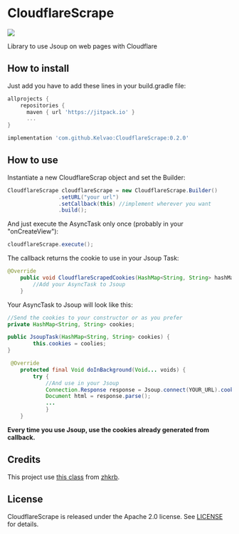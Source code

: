 # CloudflareScrape

[![](https://jitpack.io/v/Kelvao/CloudflareScrape.svg)](https://jitpack.io/#Kelvao/CloudflareScrape)

Library to use Jsoup on web pages with Cloudflare


## How to install

Just add you have to add these lines in your build.gradle file:

```groovy
allprojects {
    repositories {
      maven { url 'https://jitpack.io' }
      ...
}

implementation 'com.github.Kelvao:CloudflareScrape:0.2.0'

```


## How to use

Instantiate a new CloudflareScrap object and set the Builder:

```java
CloudflareScrape cloudflareScrape = new CloudflareScrape.Builder()
                .setURL("your url")
                .setCallback(this) //implement wherever you want
                .build();
```


And just execute the AsyncTask only once (probably in your "onCreateView"):

```java
cloudflareScrape.execute();
```


The callback returns the cookie to use in your Jsoup Task:

```java
@Override
    public void CloudflareScrapedCookies(HashMap<String, String> hashMap) {
        //Add your AsyncTask to Jsoup
    }
```


Your AsyncTask to Jsoup will look like this:

```java
//Send the cookies to your constructor or as you prefer
private HashMap<String, String> cookies;

public JsoupTask(HashMap<String, String> cookies) {
        this.cookies = coolies;
}

 @Override
    protected final Void doInBackground(Void... voids) {
        try {
            //And use in your Jsoup           
            Connection.Response response = Jsoup.connect(YOUR_URL).cookies(cookies).execute();
            Document html = response.parse();
            ...
            }
    }
```

__Every time you use Jsoup, use the cookies already generated from callback.__

## Credits

This project use [this class](https://github.com/zhkrb/cloudflare-scrape-Android) from [zhkrb](https://github.com/zhkrb).

## License

CloudflareScrape is released under the Apache 2.0 license. See [LICENSE](https://github.com/Kelvao/CloudflareScrape/blob/master/LICENSE) for details.
